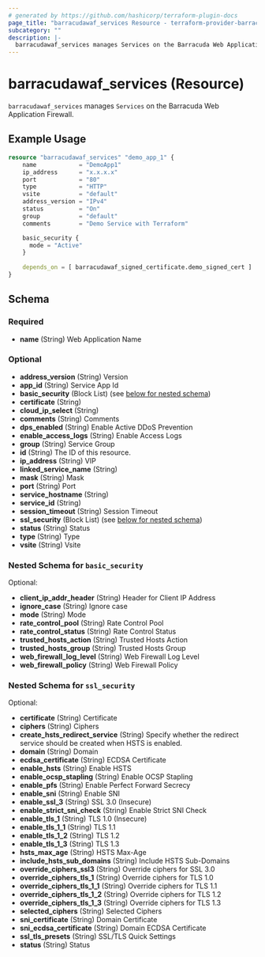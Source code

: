 ```yaml
---
# generated by https://github.com/hashicorp/terraform-plugin-docs
page_title: "barracudawaf_services Resource - terraform-provider-barracudawaf"
subcategory: ""
description: |-
  barracudawaf_services manages Services on the Barracuda Web Application Firewall.
---
```


# barracudawaf_services (Resource)

`barracudawaf_services` manages `Services` on the Barracuda Web Application Firewall.

## Example Usage

```terraform
resource "barracudawaf_services" "demo_app_1" {
    name            = "DemoApp1"
    ip_address      = "x.x.x.x"
    port            = "80"
    type            = "HTTP"
    vsite           = "default"
    address_version = "IPv4"
    status          = "On"
    group           = "default"
    comments        = "Demo Service with Terraform"

    basic_security {
      mode = "Active"
    }
    
    depends_on = [ barracudawaf_signed_certificate.demo_signed_cert ]
}
```

<!-- schema generated by tfplugindocs -->
## Schema

### Required

- **name** (String) Web Application Name

### Optional


- **address_version** (String) Version
- **app_id** (String) Service App Id
- **basic_security** (Block List) (see [below for nested schema](#nestedblock--basic_security))
- **certificate** (String)
- **cloud_ip_select** (String)
- **comments** (String) Comments
- **dps_enabled** (String) Enable Active DDoS Prevention
- **enable_access_logs** (String) Enable Access Logs
- **group** (String) Service Group
- **id** (String) The ID of this resource.
- **ip_address** (String) VIP
- **linked_service_name** (String)
- **mask** (String) Mask
- **port** (String) Port
- **service_hostname** (String)
- **service_id** (String)
- **session_timeout** (String) Session Timeout
- **ssl_security** (Block List) (see [below for nested schema](#nestedblock--ssl_security))
- **status** (String) Status
- **type** (String) Type
- **vsite** (String) Vsite


<a id="nestedblock--basic_security"></a>
### Nested Schema for `basic_security`

Optional:

- **client_ip_addr_header** (String) Header for Client IP Address
- **ignore_case** (String) Ignore case
- **mode** (String) Mode
- **rate_control_pool** (String) Rate Control Pool
- **rate_control_status** (String) Rate Control Status
- **trusted_hosts_action** (String) Trusted Hosts Action
- **trusted_hosts_group** (String) Trusted Hosts Group
- **web_firewall_log_level** (String) Web Firewall Log Level
- **web_firewall_policy** (String) Web Firewall Policy


<a id="nestedblock--ssl_security"></a>
### Nested Schema for `ssl_security`

Optional:

- **certificate** (String) Certificate
- **ciphers** (String) Ciphers
- **create_hsts_redirect_service** (String) Specify whether the redirect service should be created when HSTS is enabled.
- **domain** (String) Domain
- **ecdsa_certificate** (String) ECDSA Certificate
- **enable_hsts** (String) Enable HSTS
- **enable_ocsp_stapling** (String) Enable OCSP Stapling
- **enable_pfs** (String) Enable Perfect Forward Secrecy
- **enable_sni** (String) Enable SNI
- **enable_ssl_3** (String) SSL 3.0 (Insecure)
- **enable_strict_sni_check** (String) Enable Strict SNI Check
- **enable_tls_1** (String) TLS 1.0 (Insecure)
- **enable_tls_1_1** (String) TLS 1.1
- **enable_tls_1_2** (String) TLS 1.2
- **enable_tls_1_3** (String) TLS 1.3
- **hsts_max_age** (String) HSTS Max-Age
- **include_hsts_sub_domains** (String) Include HSTS Sub-Domains
- **override_ciphers_ssl3** (String) Override ciphers for SSL 3.0
- **override_ciphers_tls_1** (String) Override ciphers for TLS 1.0
- **override_ciphers_tls_1_1** (String) Override ciphers for TLS 1.1
- **override_ciphers_tls_1_2** (String) Override ciphers for TLS 1.2
- **override_ciphers_tls_1_3** (String) Override ciphers for TLS 1.3
- **selected_ciphers** (String) Selected Ciphers
- **sni_certificate** (String) Domain Certificate
- **sni_ecdsa_certificate** (String) Domain ECDSA Certificate
- **ssl_tls_presets** (String) SSL/TLS Quick Settings
- **status** (String) Status


